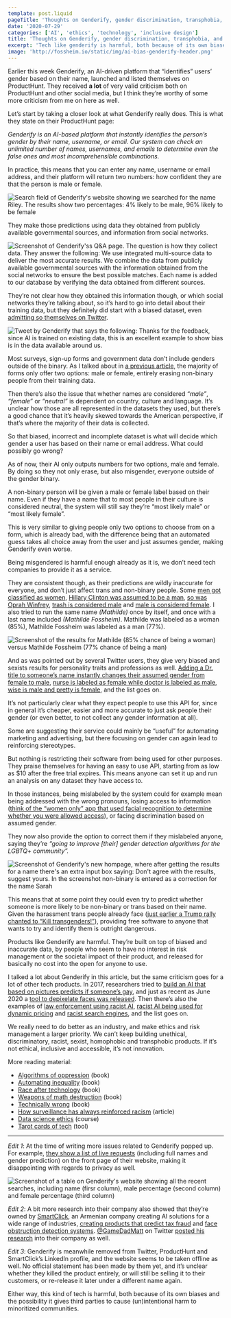```yaml
---
template: post.liquid
pageTitle: 'Thoughts on Genderify, gender discrimination, transphobia, and ethical AI.'
date: '2020-07-29'
categories: ['AI', 'ethics', 'technology', 'inclusive design']
title: 'Thoughts on Genderify, gender discrimination, transphobia, and ethical AI.'
excerpt: 'Tech like genderify is harmful, both because of its own biases and the possibility it gives third parties to cause (un)intentional harm to minoritized communities.'
image: 'http://fossheim.io/static/img/ai-bias-genderify-header.png'
---
```


Earlier this week Genderify, an AI-driven platform that “identifies” users’ gender based on their name, launched and listed themselves on ProductHunt. They received **a lot** of very valid criticism both on ProductHunt and other social media, but I think they’re worthy of some more criticism from me on here as well.

Let’s start by taking a closer look at what Genderify really does. This is what they state on their ProductHunt page:

_Genderify is an AI-based platform that instantly identifies the person’s gender by their name, username, or email. Our system can check an unlimited number of names, usernames, and emails to determine even the false ones and most incomprehensible combinations._

In practice, this means that you can enter any name, username or email address, and their platform will return two numbers: how confident they are that the person is male or female.

<img src="/static/img/ai-bias-genderify-header.png" alt="Search field of Genderify's website showing we searched for the name Riley. The results show two percentages: 4% likely to be male, 96% likely to be female" class="wide" />

They make those predictions using data they obtained from publicly available governmental sources, and information from social networks.

<img src="/static/img/ai-bias-genderify-collection.png" alt="Screenshot of Genderify'ss Q&A page. The question is how they collect data. They answer the following: We use integrated multi-source data to deliver the most accurate results. We combine the data from publicly available governmental sources with the information obtained from the social networks to ensure the best possible matches. Each name is added to our database by verifying the data obtained from different sources." class="wide" />

They’re not clear how they obtained this information though, or which social networks they’re talking about, so it’s hard to go into detail about their training data, but they definitely did start with a biased dataset, even [admitting so themselves on Twitter](https://twitter.com/genderify/status/1288241503488204800).

<img src="/static/img/ai-bias-genderify-tweet.png" alt="Tweet by Genderify that says the following: Thanks for the feedback, since AI is trained on existing data, this is an excellent example to show bias is in the data available around us." class="wide" />

Most surveys, sign-up forms and government data don’t include genders outside of the binary. As I talked about in [a previous article](https://fossheim.io/writing/posts/non-binary-design/), the majority of forms only offer two options: male or female, entirely erasing non-binary people from their training data.

Then there’s also the issue that whether names are considered _“male”_, _“female”_ or _“neutral”_ is dependent on country, culture and language. It’s unclear how those are all represented in the datasets they used, but there’s a good chance that it’s heavily skewed towards the American perspective, if that’s where the majority of their data is collected.

So that biased, incorrect and incomplete dataset is what will decide which gender a user has based on their name or email address. What could possibly go wrong?

As of now, their AI only outputs numbers for two options, male and female. By doing so they not only erase, but also misgender, everyone outside of the gender binary.

A non-binary person will be given a male or female label based on their name. Even if they have a name that to most people in their culture is considered neutral, the system will still say they’re “most likely male” or “most likely female”.

This is very similar to giving people only two options to choose from on a form, which is already bad, with the difference being that an automated guess takes all choice away from the user and just assumes gender, making Genderify even worse.

Being misgendered is harmful enough already as it is, we don’t need tech companies to provide it as a service.

They are consistent though, as their predictions are wildly inaccurate for everyone, and don’t just affect trans and non-binary people. Some [men got classified as women](https://twitter.com/seldo/status/1288151563588919297), [Hillary Clinton was assumed to be a man](https://twitter.com/leamiserables/status/1288225862119313409), [so was Oprah Winfrey](https://twitter.com/schock/status/1288241823543169030), [trash is considered male](https://twitter.com/liatrisbian/status/1288184469082517504) and [male is considered female](https://twitter.com/downziggurat/status/1288240128909905920). I also tried to run the same name _(Mathilde)_ once by itself, and once with a last name included _(Mathilde Fossheim)_. Mathilde was labeled as a woman (85%), Mathilde Fossheim was labeled as a man (77%).

<img src="/static/img/ai-bias-genderify-mathilde.png" alt="Screenshot of the results for Mathilde (85% chance of being a woman) versus Mathilde Fossheim (77% chance of being a man)" class="wide" />

And as was pointed out by several Twitter users, they give very biased and sexists results for personality traits and professions as well. [Adding a Dr. title to someone’s name instantly changes their assumed gender from female to male](https://twitter.com/schock/status/1288243807369256960), [nurse is labeled as female while doctor is labeled as male](https://twitter.com/_alialkhatib/status/1288179135211114497), [wise is male and pretty is female](https://twitter.com/RWerpachowski/status/1288232561592991750), and the list goes on.

It’s not particularly clear what they expect people to use this API for, since in general it’s cheaper, easier and more accurate to just ask people their gender (or even better, to not collect any gender information at all).

Some are suggesting their service could mainly be “useful” for automating marketing and advertising, but there focusing on gender can again lead to reinforcing stereotypes.

But nothing is restricting their software from being used for other purposes. They praise themselves for having an easy to use API, starting from as low as $10 after the free trial expires. This means anyone can set it up and run an analysis on any dataset they have access to.

In those instances, being mislabeled by the system could for example mean being addressed with the wrong pronouns, losing access to information ([think of the “women only” app that used facial recognition to determine whether you were allowed access](https://www.theverge.com/2020/2/7/21128236/gender-app-giggle-women-ai-screen-trans-social)), or facing discrimination based on assumed gender.

They now also provide the option to correct them if they mislabeled anyone, saying they’re _“going to improve [their] gender detection algorithms for the LGBTQ+ community”._

<img src="/static/img/ai-bias-genderify-lgbtq.png" alt="Screenshot of Genderify's new hompage, where after getting the results for a name there's an extra input box saying: Don't agree with the results, suggest yours. In the screenshot non-binary is entered as a correction for the name Sarah" class="wide" />

This means that at some point they could even try to predict whether someone is more likely to be non-binary or trans based on their name. Given the harassment trans people already face ([just earlier a Trump rally chanted to “Kill transgenders!”](https://www.lgbtqnation.com/2020/07/trump-supporter-starts-kill-transgenders-chant-rally/)), providing free software to anyone that wants to try and identify them is outright dangerous.

Products like Genderify are harmful. They’re built on top of biased and inaccurate data, by people who seem to have no interest in risk management or the societal impact of their product, and released for basically no cost into the open for anyone to use.

I talked a lot about Genderify in this article, but the same criticism goes for a lot of other tech products. In 2017, researchers tried to [build an AI that based on pictures predicts if someone’s gay](https://medium.com/@blaisea/do-algorithms-reveal-sexual-orientation-or-just-expose-our-stereotypes-d998fafdf477), and just as recent as June 2020 a [tool to depixelate faces was released](https://twitter.com/tg_bomze/status/1274098682284163072?lang=en). Then there’s also the examples of [law enforcement using racist AI](https://www.propublica.org/article/machine-bias-risk-assessments-in-criminal-sentencing), [racist AI being used for dynamic pricing](https://venturebeat.com/2020/06/12/researchers-find-racial-discrimination-in-dynamic-pricing-algorithms-used-by-uber-lyft-and-others/) and [racist search engines](https://www.academia.edu/1975319/Missed_Connections_What_Search_Engines_Say_About_Women), and the list goes on.

We really need to do better as an industry, and make ethics and risk management a larger priority. We can’t keep building unethical, discriminatory, racist, sexist, homophobic and transphobic products. If it’s not ethical, inclusive and accessible, it’s not innovation.

More reading material:

- [Algorithms of oppression](https://www.goodreads.com/book/show/34762552-algorithms-of-oppression) (book)
- [Automating inequality](https://www.goodreads.com/book/show/34964830-automating-inequality) (book)
- [Race after technology](https://www.goodreads.com/book/show/42527493-race-after-technology) (book)
- [Weapons of math destruction](https://www.goodreads.com/book/show/28186015-weapons-of-math-destruction?ac=1&from_search=true&qid=dN1hL0r66S&rank=1) (book)
- [Technically wrong](https://www.goodreads.com/book/show/38212110-technically-wrong) (book)
- [How surveillance has always reinforced racism](https://www.wired.com/story/how-surveillance-reinforced-racism/) (article)
- [Data science ethics](https://www.coursera.org/learn/data-science-ethics) (course)
- [Tarot cards of tech](http://tarotcardsoftech.artefactgroup.com/) (tool)

---

_Edit 1_: At the time of writing more issues related to Genderify popped up. For example, [they show a list of live requests](https://twitter.com/MarieChatfield/status/1288154244047163392) (including full names and gender prediction) on the front page of their website, making it disappointing with regards to privacy as well.

<img src="/static/img/ai-bias-genderify-privacy.png" alt="Screenshot of a table on Genderify's website showing all the recent searches, including name (firsr column), male percentage (second column) and female percentage (third column)" class="wide" />


_Edit 2_: A bit more research into their company also showed that they’re owned by [SmartClick](https://smartclick.ai/), an Armenian company creating AI solutions for a wide range of industries, [creating products that predict tax fraud](https://smartclick.ai/industries/) and [face obstruction detection systems](https://twitter.com/GameDadMatt/status/1288355360806379521). [@GameDadMatt](https://twitter.com/GameDadMatt) on Twitter [posted his research](https://twitter.com/GameDadMatt/status/1288355353692758016) into their company as well.

_Edit 3_: Genderify is meanwhile removed from Twitter, ProductHunt and SmartClick’s LinkedIn profile, and the website seems to be taken offline as well. No official statement has been made by them yet, and it’s unclear whether they killed the product entirely, or will still be selling it to their customers, or re-release it later under a different name again.

Either way, this kind of tech is harmful, both because of its own biases and the possibility it gives third parties to cause (un)intentional harm to minoritized communities.